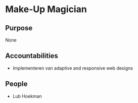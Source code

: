 # Make-Up Magician 

## Purpose 

None 



## Accountabilities 

* Implementeren van adaptive and responsive web designs

 

## People 

* Lub Hoekman

